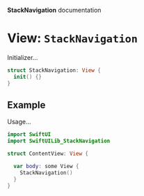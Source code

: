 **StackNavigation** documentation

# View: `StackNavigation`

Initializer…

```swift
struct StackNavigation: View {
  init() {}
}
```

## Example

Usage…

```swift
import SwiftUI
import SwiftUILib_StackNavigation

struct ContentView: View {

  var body: some View {
    StackNavigation()
  }
}
```
